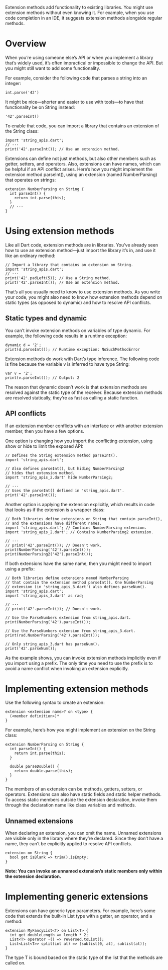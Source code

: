 Extension methods add functionality to existing libraries. You might use extension methods without even knowing it. For example, when you use code completion in an IDE, it suggests extension methods alongside regular methods.
# Overview
When you’re using someone else’s API or when you implement a library that’s widely used, it’s often impractical or impossible to change the API. But you might still want to add some functionality.

For example, consider the following code that parses a string into an integer:
``` 
int.parse('42')
```
It might be nice—shorter and easier to use with tools—to have that functionality be on String instead:
```
'42'.parseInt()
```
To enable that code, you can import a library that contains an extension of the String class:
```
import 'string_apis.dart';
// ···
print('42'.parseInt()); // Use an extension method.
```
Extensions can define not just methods, but also other members such as getter, setters, and operators. Also, extensions can have names, which can be helpful if an API conflict arises. Here’s how you might implement the extension method parseInt(), using an extension (named NumberParsing) that operates on strings:
```
extension NumberParsing on String {
  int parseInt() {
    return int.parse(this);
  }
  // ···
}
```
# Using extension methods
Like all Dart code, extension methods are in libraries. You’ve already seen how to use an extension method—just import the library it’s in, and use it like an ordinary method:
```
// Import a library that contains an extension on String.
import 'string_apis.dart';
// ···
print('42'.padLeft(5)); // Use a String method.
print('42'.parseInt()); // Use an extension method.
```
That’s all you usually need to know to use extension methods. As you write your code, you might also need to know how extension methods depend on static types (as opposed to dynamic) and how to resolve API conflicts.

## Static types and dynamic
You can’t invoke extension methods on variables of type dynamic. For example, the following code results in a runtime exception:
```
dynamic d = '2';
print(d.parseInt()); // Runtime exception: NoSuchMethodError
```
Extension methods do work with Dart’s type inference. The following code is fine because the variable v is inferred to have type String:
```
var v = '2';
print(v.parseInt()); // Output: 2
```
The reason that dynamic doesn’t work is that extension methods are resolved against the static type of the receiver. Because extension methods are resolved statically, they’re as fast as calling a static function.
## API conflicts
If an extension member conflicts with an interface or with another extension member, then you have a few options.

One option is changing how you import the conflicting extension, using show or hide to limit the exposed API:
```
// Defines the String extension method parseInt().
import 'string_apis.dart';

// Also defines parseInt(), but hiding NumberParsing2
// hides that extension method.
import 'string_apis_2.dart' hide NumberParsing2;

// ···
// Uses the parseInt() defined in 'string_apis.dart'.
print('42'.parseInt());
```
Another option is applying the extension explicitly, which results in code that looks as if the extension is a wrapper class:
```
// Both libraries define extensions on String that contain parseInt(),
// and the extensions have different names.
import 'string_apis.dart'; // Contains NumberParsing extension.
import 'string_apis_2.dart'; // Contains NumberParsing2 extension.

// ···
// print('42'.parseInt()); // Doesn't work.
print(NumberParsing('42').parseInt());
print(NumberParsing2('42').parseInt());
```
If both extensions have the same name, then you might need to import using a prefix:
```
// Both libraries define extensions named NumberParsing
// that contain the extension method parseInt(). One NumberParsing
// extension (in 'string_apis_3.dart') also defines parseNum().
import 'string_apis.dart';
import 'string_apis_3.dart' as rad;

// ···
// print('42'.parseInt()); // Doesn't work.

// Use the ParseNumbers extension from string_apis.dart.
print(NumberParsing('42').parseInt());

// Use the ParseNumbers extension from string_apis_3.dart.
print(rad.NumberParsing('42').parseInt());

// Only string_apis_3.dart has parseNum().
print('42'.parseNum());
```
As the example shows, you can invoke extension methods implicitly even if you import using a prefix. The only time you need to use the prefix is to avoid a name conflict when invoking an extension explicitly.
# Implementing extension methods
Use the following syntax to create an extension:
```
extension <extension name>? on <type> {
  (<member definition>)*
}
```
For example, here’s how you might implement an extension on the String class:
```
extension NumberParsing on String {
  int parseInt() {
    return int.parse(this);
  }

  double parseDouble() {
    return double.parse(this);
  }
}
```
The members of an extension can be methods, getters, setters, or operators. Extensions can also have static fields and static helper methods. To access static members outside the extension declaration, invoke them through the declaration name like class variables and methods.
## Unnamed extensions
When declaring an extension, you can omit the name. Unnamed extensions are visible only in the library where they’re declared. Since they don’t have a name, they can’t be explicitly applied to resolve API conflicts.
```
extension on String {
  bool get isBlank => trim().isEmpty;
}
```
**Note: You can invoke an unnamed extension’s static members only within the extension declaration.**

# Implementing generic extensions
Extensions can have generic type parameters. For example, here’s some code that extends the built-in List<T> type with a getter, an operator, and a method:
```
extension MyFancyList<T> on List<T> {
  int get doubleLength => length * 2;
  List<T> operator -() => reversed.toList();
  List<List<T>> split(int at) => [sublist(0, at), sublist(at)];
}
```
The type T is bound based on the static type of the list that the methods are called on.